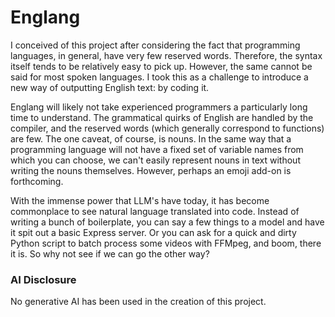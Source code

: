 # Englang
I conceived of this project after considering the fact that programming languages, in general, have very few reserved words. Therefore, the syntax itself tends to be relatively easy to pick up. However, the same cannot be said for most spoken languages. I took this as a challenge to introduce a new way of outputting English text: by coding it.

Englang will likely not take experienced programmers a particularly long time to understand. The grammatical quirks of English are handled by the compiler, and the reserved words (which generally correspond to functions) are few. The one caveat, of course, is nouns. In the same way that a programming language will not have a fixed set of variable names from which you can choose, we can't easily represent nouns in text without writing the nouns themselves. However, perhaps an emoji add-on is forthcoming. 

With the immense power that LLM's have today, it has become commonplace to see natural language translated into code. Instead of writing a bunch of boilerplate, you can say a few things to a model and have it spit out a basic Express server. Or you can ask for a quick and dirty Python script to batch process some videos with FFMpeg, and boom, there it is. So why not see if we can go the other way?

### AI Disclosure
No generative AI has been used in the creation of this project. 
